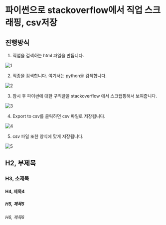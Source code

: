 # 파이썬으로 stackoverflow에서 직업 스크래핑, csv저장

## 진행방식

1. 직업을 검색하는 html 파일을 만듭니다.

![1](https://user-images.githubusercontent.com/76992049/114296989-209ab780-9ae9-11eb-914d-1d5c9121735c.JPG)

2. 직종을 검색합니다. 여기서는 python을 검색합니다.

![2](https://user-images.githubusercontent.com/76992049/114296992-2c867980-9ae9-11eb-9475-1d620b0b9bc1.JPG)

3. 잠시 후 파이썬에 대한 구직글을 stackoverflow 에서 스크랩핑해서 보여줍니다.

![3](https://user-images.githubusercontent.com/76992049/114296994-2db7a680-9ae9-11eb-970e-17354a79d3db.JPG)

4. Export to csv를 클릭하면 csv 파일로 저장됩니다.

![4](https://user-images.githubusercontent.com/76992049/114296995-2f816a00-9ae9-11eb-88fb-6c70c82b2545.JPG)

5. csv 파일 또한 양식에 맞게 저장됩니다.

![5](https://user-images.githubusercontent.com/76992049/114296997-301a0080-9ae9-11eb-9034-491f8122c5cc.JPG)

## H2, 부제목                            
### H3, 소제목
#### H4, 제목4
##### H5, 제목5
###### H6, 제목6
